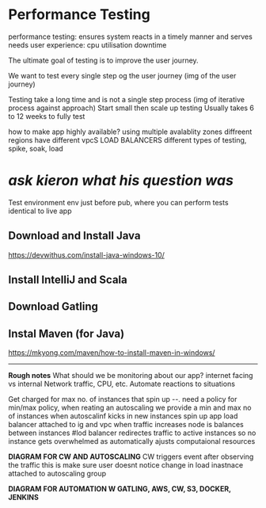 # Performance Testing


performance testing:
ensures system reacts in a timely manner and serves needs
user experience: 
cpu utilisation
downtime

The ultimate goal of testing is to improve the user journey.

We want to test every single step og the user journey (img of the user journey)

Testing take a long time and is not a single step process (img of iterative process against approach)
Start small then scale up testing
Usually takes 6 to 12 weeks to fully test


how to make app highly available?
using multiple avalablity zones
diffreent regions have different vpcS LOAD BALANCERS
different types of testing, spike, soak, load

# ***ask kieron what his question was***

Test environment
env just before pub,
where you can perform tests
identical to live app

## Download and Install Java

https://devwithus.com/install-java-windows-10/

## Install IntelliJ and Scala

## Download Gatling

## Instal Maven (for Java)

https://mkyong.com/maven/how-to-install-maven-in-windows/

---
**Rough notes**
What should we be monitoring about our app?
internet facing vs internal
Network traffic, CPU, etc. Automate reactions to situations

Get charged for max no. of instances that spin up --. need a policy for min/max policy,
when reating an autoscaling we provide a min and max no of instances
when autoscalinf kicks in new instances spin up
app load balancer attached to ig and vpc
when traffic increases node is balances between instances
#lod balancer redirectes traffic to active instances so no instance gets overwhelmed
as automatically ajusts computaional resources

**DIAGRAM FOR CW AND AUTOSCALING**
CW triggers event after observing the traffic
this is make sure user doesnt notice change in load
inastnace attached to autoscaling group


**DIAGRAM FOR AUTOMATION W GATLING, AWS, CW, S3, DOCKER, JENKINS**
